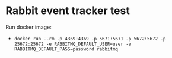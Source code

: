 # Rabbit event tracker test

Run docker image:
- `docker run --rm -p 4369:4369 -p 5671:5671 -p 5672:5672 -p 25672:25672 -e RABBITMQ_DEFAULT_USER=user -e RABBITMQ_DEFAULT_PASS=password rabbitmq`